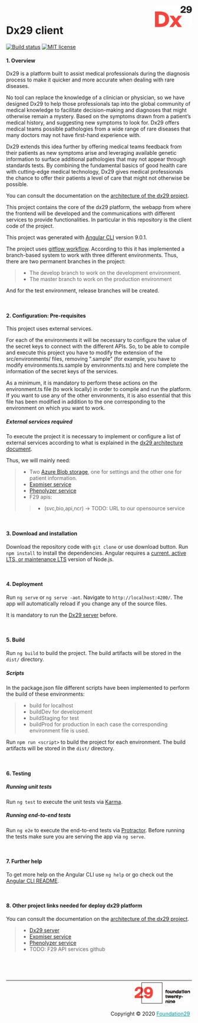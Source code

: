 <div style="margin-bottom: 1%; padding-bottom: 2%;">
	<img align="right" width="100px" src="/src/assets/img/logo-Dx29.png">
</div>

Dx29 client
===============================================================================================================================

[![Build status](https://f29.visualstudio.com/Raito/_apis/build/status/dev/Raito-client-dev)](https://f29.visualstudio.com/Raito/_build/latest?definitionId=115)
[![MIT license](https://img.shields.io/badge/license-MIT-brightgreen.svg)](http://opensource.org/licenses/MIT)

#### 1. Overview 

Dx29 is a platform built to assist medical professionals during the diagnosis process to make it quicker and more accurate when dealing with rare diseases.

No tool can replace the knowledge of a clinician or physician, so we have designed Dx29 to help those professionals tap into the global community of medical knowledge to facilitate decision-making and diagnoses that might otherwise remain a mystery. Based on the symptoms drawn from a patient’s medical history, and suggesting new symptoms to look for. Dx29 offers medical teams possible pathologies from a wide range of rare diseases that many doctors may not have first-hand experience with.

Dx29 extends this idea further by offering medical teams feedback from their patients as new symptoms arise and leveraging available genetic information to surface additional pathologies that may not appear through standards tests. By combining the fundamental basics of good health care with cutting-edge medical technology, Dx29 gives medical professionals the chance to offer their patients a level of care that might not otherwise be possible.

You can consult the documentation on the [architecture of the dx29 project](https://dx29.readthedocs.io/en/latest/).

This project contains the core of the dx29 platform, the webapp from where the frontend will be developed and the communications with different services to provide functionalities. In particular in this repository is the client code of the project.

This project was generated with [Angular CLI](https://github.com/angular/angular-cli) version 9.0.1.

The project uses [gitflow workflow](https://nvie.com/posts/a-successful-git-branching-model/). 
According to this it has implemented a branch-based system to work with three different environments. Thus, there are two permanent branches in the project:
>- The develop branch to work on the development environment.
>- The master branch to work on the production environment

And for the test environment, release branches will be created.

<p>&nbsp;</p>

#### 2. Configuration: Pre-requisites

This project uses external services.

For each of the environments it will be necessary to configure the value of the secret keys to connect with the different APIs.
So, to be able to compile and execute this project you have to modify the extension of the src/environments/ files, removing ".sample" (for example, you have to modify environments.ts.sample by environments.ts) and here complete the information of the secret keys of the services.

As a minimum, it is mandatory to perform these actions on the environment.ts file (to work locally) in order to compile and run the platform. If you want to use any of the other environments, it is also essential that this file has been modified in addition to the one corresponding to the environment on which you want to work.

##### External services required

To execute the project it is necessary to implement or configure a list of external services according to what is explained in the [dx29 architecture document](https://dx29.readthedocs.io/en/latest/).

Thus, we will mainly need:

>- Two [Azure Blob storage](https://docs.microsoft.com/en-US/azure/storage/blobs/storage-blobs-introduction), one for settings and the other one for patient information.
>- [Exomiser service](https://github.com/foundation29org/Exomiser/edit/master/README.md) 
>- [Phenolyzer service](https://github.com/foundation29org/phenolyzer)
>- F29 apis:
>>- (svc,bio,api,ncr) -> TODO: URL to our opensource service
    

<p>&nbsp;</p>

#### 3. Download and installation

Download the repository code with `git clone` or use download button.
Run `npm install` to install the dependencies.
Angular requires a [current, active LTS, or maintenance LTS](https://nodejs.org/en/about/releases/) version of Node.js.

<p>&nbsp;</p>

#### 4. Deployment

Run `ng serve` or `ng serve -aot`. Navigate to `http://localhost:4200/`. The app will automatically reload if you change any of the source files.

It is mandatory to run the [Dx29 server](https://github.com/foundation29org/Dx29_server) before. 

<p>&nbsp;</p>

#### 5. Build

Run `ng build` to build the project. The build artifacts will be stored in the `dist/` directory. 

##### Scripts

In the package.json file different scripts have been implemented to perform the build of these environments: 
>- build for localhost
>- buildDev for development
>- buildStaging for test
>- buildProd for production
In each case the corresponding environment file is used.

Run `npm run <script>` to build the project for each environment. The build artifacts will be stored in the `dist/` directory. 

<p>&nbsp;</p>

#### 6. Testing

##### Running unit tests

Run `ng test` to execute the unit tests via [Karma](https://karma-runner.github.io).

##### Running end-to-end tests

Run `ng e2e` to execute the end-to-end tests via [Protractor](http://www.protractortest.org/).
Before running the tests make sure you are serving the app via `ng serve`.

<p>&nbsp;</p>

#### 7. Further help

To get more help on the Angular CLI use `ng help` or go check out the [Angular CLI README](https://github.com/angular/angular-cli/blob/master/README.md).

<p>&nbsp;</p>

#### 8. Other project links needed for deploy dx29 platform

You can consult the documentation on the [architecture of the dx29 project](https://dx29.readthedocs.io/en/latest/).

>- [Dx29 server](https://github.com/foundation29org/Dx29_server) 
>- [Exomiser service](https://github.com/foundation29org/Exomiser/edit/master/README.md) 
>- [Phenolyzer service](https://github.com/foundation29org/phenolyzer)
>- TODO: F29 API services github

<p>&nbsp;</p>
<p>&nbsp;</p>

<div style="border-top: 1px solid !important;
	padding-top: 1% !important;
    padding-right: 1% !important;
    padding-bottom: 0.1% !important;">
	<div align="right">
		<img width="150px" src="/src/assets/img/logo-foundation-twentynine-footer.png">
	</div>
	<div align="right" style="padding-top: 0.5% !important">
		<p align="right">	
			Copyright © 2020
			<a style="color:#009DA0" href="https://www.foundation29.org/" target="_blank"> Foundation29</a>
		</p>
	</div>
<div>
